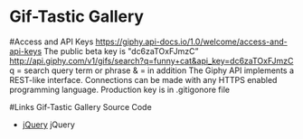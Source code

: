# Gif-Tastic Gallery
#Access and API Keys
https://giphy.api-docs.io/1.0/welcome/access-and-api-keys
The public beta key is "dc6zaTOxFJmzC”
http://api.giphy.com/v1/gifs/search?q=funny+cat&api_key=dc6zaTOxFJmzC
q = search query term or phrase
& = in addition
The Giphy API implements a REST-like interface.  Connections can be made with any HTTPS enabled programming language.
Production key is in .gitigonore file


#Links
Gif-Tastic Gallery
Source Code
* [jQuery](https://developers.giphy.com/")
jQuery

